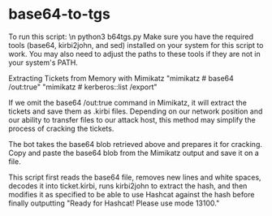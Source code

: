 # base64-to-tgs
To run this script: \n
python3 b64tgs.py 
Make sure you have the required tools (base64, kirbi2john, and sed) installed on your system for this script to work. You may also need to adjust the paths to these tools if they are not in your system's PATH.

Extracting Tickets from Memory with Mimikatz
"mimikatz # base64 /out:true"
"mimikatz # kerberos::list /export"

If we omit the base64 /out:true command in Mimikatz, it will extract the tickets and save them as .kirbi files. Depending on our network position and our ability to transfer files to our attack host, this method may simplify the process of cracking the tickets.

The bot takes the base64 blob retrieved above and prepares it for cracking. Copy and paste the base64 blob from the Mimikatz output and save it on a file.

This script first reads the base64 file, removes new lines and white spaces, decodes it into ticket.kirbi, runs kirbi2john to extract the hash, and then modifies it as specified to be able to use Hashcat against the hash before finally outputting "Ready for Hashcat! Please use mode 13100."
